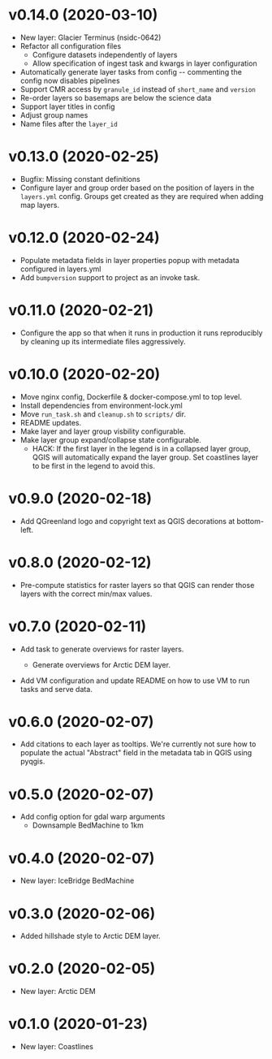 # v0.14.0 (2020-03-10)

- New layer: Glacier Terminus (nsidc-0642)
- Refactor all configuration files
  - Configure datasets independently of layers
  - Allow specification of ingest task and kwargs in layer configuration
- Automatically generate layer tasks from config -- commenting the config now
  disables pipelines
- Support CMR access by `granule_id` instead of `short_name` and `version`
- Re-order layers so basemaps are below the science data
- Support layer titles in config
- Adjust group names
- Name files after the `layer_id`

# v0.13.0 (2020-02-25)

- Bugfix: Missing constant definitions
- Configure layer and group order based on the position of layers in the
  `layers.yml` config. Groups get created as they are required when adding map
  layers.

# v0.12.0 (2020-02-24)

- Populate metadata fields in layer properties popup with metadata configured in
  layers.yml
- Add `bumpversion` support to project as an invoke task.

# v0.11.0 (2020-02-21)

- Configure the app so that when it runs in production it runs reproducibly by
  cleaning up its intermediate files aggressively.

# v0.10.0 (2020-02-20)

- Move nginx config, Dockerfile & docker-compose.yml to top level.
- Install dependencies from environment-lock.yml
- Move `run_task.sh` and `cleanup.sh` to `scripts/` dir.
- README updates.
- Make layer and layer group visbility configurable.
- Make layer group expand/collapse state configurable.
  - HACK: If the first layer in the legend is in a collapsed layer group, QGIS
    will automatically expand the layer group. Set coastlines layer to be first
    in the legend to avoid this.

# v0.9.0 (2020-02-18)

* Add QGreenland logo and copyright text as QGIS decorations at bottom-left.

# v0.8.0 (2020-02-12)

* Pre-compute statistics for raster layers so that QGIS can render those layers
  with the correct min/max values.

# v0.7.0 (2020-02-11)

* Add task to generate overviews for raster layers.
  * Generate overviews for Arctic DEM layer.

* Add VM configuration and update README on how to use VM to run tasks and serve
  data.

# v0.6.0 (2020-02-07)

* Add citations to each layer as tooltips. We're currently not sure how to
  populate the actual "Abstract" field in the metadata tab in QGIS using
  pyqgis.

# v0.5.0 (2020-02-07)

* Add config option for gdal warp arguments
  * Downsample BedMachine to 1km

# v0.4.0 (2020-02-07)

* New layer: IceBridge BedMachine

# v0.3.0 (2020-02-06)

* Added hillshade style to Arctic DEM layer.

# v0.2.0 (2020-02-05)

* New layer: Arctic DEM

# v0.1.0 (2020-01-23)

* New layer: Coastlines
